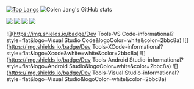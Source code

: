 [![Top Langs](https://github-readme-stats.vercel.app/api/top-langs/?username=cagdaseksi&layout=compact&theme=radical&langs_count=8&hide_title=true)](https://github.com/freshdev2015/github-readme-stats)
![Colen Jang's GitHub stats](https://github-readme-stats.vercel.app/api?username=anuraghazra&count_private=true&theme=radical&show_icons=true&hide_title=true)

![](https://img.shields.io/badge/Language-Swift-informational?style=flat&logo=Swift&logoColor=white&color=2bbc8a)
![](https://img.shields.io/badge/Language-JavaScript-informational?style=flat&logo=JavaScript&logoColor=white&color=2bbc8a)
![](https://img.shields.io/badge/Language-Dart-informational?style=flat&logo=Flutter&logoColor=white&color=2bbc8a)
![](https://img.shields.io/badge/Language-GoLang-informational?style=flat&logo=Go&logoColor=white&color=2bbc8a)

![](https://img.shields.io/badge/Dev Tools-VS Code-informational?style=flat&logo=Visual Studio Code&logoColor=white&color=2bbc8a)
![](https://img.shields.io/badge/Dev Tools-XCode-informational?style=flat&logo=Xcode&white=white&color=2bbc8a)
![](https://img.shields.io/badge/Dev Tools-Android Studio-informational?style=flat&logo=Android Studio&logoColor=white&color=2bbc8a)
![](https://img.shields.io/badge/Dev Tools-Visual Studio-informational?style=flat&logo=Visual Studio&logoColor=white&color=2bbc8a)
